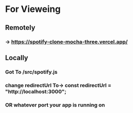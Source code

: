 # For Vieweing

## Remotely
### -> https://spotify-clone-mocha-three.vercel.app/

## Locally
### Got To /src/spotify.js
### change redirectUrl To-> const redirectUrl = "http://localhost:3000";
### OR whatever port your app is running on
